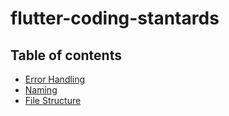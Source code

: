 # flutter-coding-stantards

## Table of contents

- [Error Handling](./error_handling/error_handling.md)
- [Naming](./naming/naming.md)
- [File Structure](./file_structure/file_structure.md)
